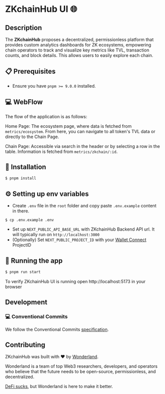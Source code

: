 # ZKchainHub UI 🌐

## Description

The **ZKchainHub** proposes a decentralized, permissionless platform that provides custom analytics dashboards for ZK ecosystems, empowering chain operators to track and visualize key metrics like TVL, transaction counts, and block details. This allows users to easily explore each chain.

## 📋 Prerequisites

- Ensure you have `pnpm >= 9.0.0` installed.

## 💻 WebFlow

The flow of the application is as follows:

Home Page: The ecosystem page, where data is fetched from `metrics/ecosystem`. From here, you can navigate to all token's TVL data or directly to the Chain Page.

Chain Page: Accessible via search in the header or by selecting a row in the table. Information is fetched from `metrics/zkchain/:id`.

## 🚀 Installation

```bash
$ pnpm install
```

## ⚙️ Setting up env variables

- Create `.env` file in the `root` folder and copy paste `.env.example` content in there.
```
$ cp .env.example .env
```
- Set up `NEXT_PUBLIC_API_BASE_URL` with ZKchainHub Backend API url. It will typically run on `http://localhost:3000`
- (Optionally) Set `NEXT_PUBLIC_PROJECT_ID` with your [Wallet Connect](https://walletconnect.com/) ProjectID

## 🏃 Running the app

```bash
$ pnpm run start
```

To verify ZKchainHub UI is running open http://localhost:5173 in your browser

## Development

### 💻 Conventional Commits
We follow the Conventional Commits [specification](https://www.conventionalcommits.org/en/v1.0.0/#specification).

## Contributing

ZKchainHub was built with ❤️ by [Wonderland](https://defi.sucks).

Wonderland is a team of top Web3 researchers, developers, and operators who believe that the future needs to be open-source, permissionless, and decentralized.

[DeFi sucks](https://defi.sucks), but Wonderland is here to make it better.